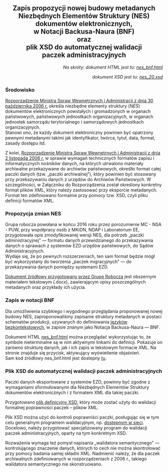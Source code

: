 <meta http-equiv='Content-Type' content='text/html; charset=utf-8' />
<h2 align="center">
    Zapis propozycji nowej budowy metadanych<br/>
    Niezbędnych Elementów Struktury (NES)<br/>
    dokumentów elektronicznych,<br/>
    w Notacji Backusa-Naura (BNF)<br/>
    oraz<br/>
    plik XSD do automatycznej walidacji<br/>
    paczek administracyjnych
</h2>

<p align="right"><em>Na skróty: dokument HTML jest tu: <a href="https://stas53.github.io/tests/nes_bnf.html"> nes_bnf.html</a>
</em></p>
<p align="right"><em>dokument XSD jest tu: <a href="nes_20.xsd"> nes_20.xsd</a>
</em></p>

### Środowisko

[Rozporządzenie Ministra Spraw Wewnętrznych i Administracji
z dnia 30 października 2006 r.](http://isap.sejm.gov.pl/DetailsServlet?id=WDU20062061517) określa niezbędne elementy struktury
(*NES*) dokumentów elektronicznych powstałych i gromadzonych w organach państwowych, państwowych jednostkach organizacyjnych,
w organach jednostek samorządu terytorialnego i samorządowych jednostkach organizacyjnych.  
Stanowi ono, że każdy dokument elektroniczny powinien być opatrzony pewnymi metadanymi takimi jak identyfikator, twórca, tytuł,
data, format, zasady dostępu itd.

Z kolei, [Rozporządzenie Ministra Spraw Wewnętrnych i Administracji
z dnia 2 listopada 2006 r.](http://isap.sejm.gov.pl/DetailsServlet?id=WDU20062061519) w sprawie wymagań technicznych formatów zapisu
i informatycznych nośników danych, na których utrwalono materiały archiwalne przekazywane do archiwów państwowych, określło format
całej paczki danych (tzw. „paczki archiwalnej”), który powinien być stosowany przy przekazywaniu danych z urzędów do Archiwów Państwowych.
W szczególności, w Załączniku do Rozporządzenia został określony konkretny format plików XML, który należy zastosować przy eksporcie
metadanych. Format ten zdefiniowano formalnie przy pomocy tzw. XSD, czyli pliku definicji formatów XML.

### Propozycja zmian NES

Grupa robocza powołana w końcu 2016 roku przez porozumienie MC - NSA - PUW, przy współpracy osób z MKiDN, NDAP i Laboratorium EE,
przygotowała opis zmodyfikowanej wersji NES, dla potrzeb „paczki administracyjnej” — formatu danych przewidzianego do przekazywania
danych o sprawach z systemów EZD urzędów państwowych, do Sądów Administracyjnych.  
Wydaje się, że po pewnych rozszerzeniach, ten sam format będzie mógł być wykorzystany do tworzenia „paczek migracyjnych” — do
przekazywania danych pomiędzy systemami EZD.

[Dokument źródłowy przygotowany przez Grupę Roboczą](http://epuap.gov.pl/wps/PA_E2_PI/zalacznik_oi/zalacznik_oi_1460_1)
jest obszernym materiałem tekstowym (.docx), zawierającym opisy poszczególnych metadanych oraz przykłady ich użycia.

### Zapis w notacji BNF

Dla umożliwienia szybkiego i wygodnego przeglądania proponowanej nowej budowy NES, zaproponowaliśmy zapisanie struktury metadanych
w postaci schematów produkcji, uzywanych do definiowania
[języków bezkontekstowych](http://edu.pjwstk.edu.pl/wyklady/jfa/scb/jfa-main-node11.html), w zapisie znanym jako
Notacja Backusa-Naura — BNF.

Dokument HTML [nes_bnf.html](https://stas53.github.io/tests/nes_bnf.html)
można przeglądać wykorzystując to, że symbole nieterminalne są w nim aktywnymi linkami do definicji.
Pokazuje on zarówno strukturę danych, jak i ich zapis w tekstowym formacie XML.
Na stronie znajduje się przycisk, aktywujący wyświetlenie objaśnień.  
Sam kod źródłowy nes_bnf.html jest dostepny [tu](nes_bnf.html).

### Plik XSD do automatycznej walidacji paczek administracyjnych

Paczki danych eksportowane z systemów EZD, powinny być zgodne z wymaganiami sformułowanymi dla
Niezbędnych Elementów Struktury dokumentów elektronicznych i z formatem XML dla takiej paczki.

Przygotowano [plik definicyjny XSD](nes_20.xsd), który może zostać użyty do walidacji
formalnej poprawności paczek – plików XML.

 Plik XSD można użyć do kontroli poprawniści paczki, posługując się w tym celu generalnym programem walidacyjnym, np.
[dostępnym w  sieci](http://www.freeformatter.com/xml-validator-xsd.html). Docelowo, należy przygotować specjalizowany
 program do walidacji paczek administracyjnych, oparty na tym konkretnym XSD.

Rozważenia wymaga też pomysł napisania „walidatora semantycznego” — kontrolującego znaczenie danych, których to cech
nie można skontrolować przy pomocy badania samej składni XML. Nadmienić należy, że dla paczek archiwalnych zdefiniowanych
w rozporządzeniach z 2006 r., takiego walidatora semantycznego nie skonstruowano.
